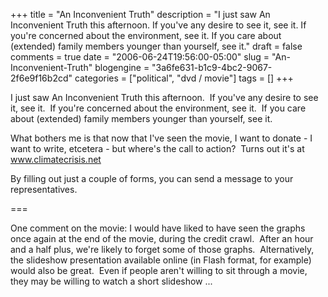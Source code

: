 +++
title = "An Inconvenient Truth"
description = "I just saw An Inconvenient Truth this afternoon. If you've any desire to see it, see it. If you're concerned about the environment, see it. If you care about (extended) family members younger than yourself, see it."
draft = false
comments = true
date = "2006-06-24T19:56:00-05:00"
slug = "An-Inconvenient-Truth"
blogengine = "3a6fe631-b1c9-4bc2-9067-2f6e9f16b2cd"
categories = ["political", "dvd / movie"]
tags = []
+++

<p>
I just saw An Inconvenient Truth this afternoon.&nbsp; If you&#39;ve any desire to see it, see it.&nbsp; If you&#39;re concerned about the environment, see it.&nbsp; If you care about (extended) family members younger than yourself, see it.
</p>
<p>
What bothers me is that now that I&#39;ve seen the movie, I want to donate - I want to write, etcetera - but where&#39;s the call to action?&nbsp; Turns out it&#39;s at <a rel="nofollow" href="http://www.climatecrisis.net/takeaction/becomeactive/">www.climatecrisis.net</a>
</p>
<p>
By filling out just a couple of forms, you can send a message to your representatives.
</p>
<p>
===
</p>
<p>
One comment on the movie: I would have liked to have seen the graphs once again at the end of the movie, during the credit crawl.&nbsp; After an hour and a half plus, we&#39;re likely to forget some of those graphs.&nbsp; Alternatively, the slideshow presentation available online (in Flash format, for example) would also be great.&nbsp; Even if people aren&#39;t willing to sit through a movie, they may be willing to watch a short slideshow ...
</p>

